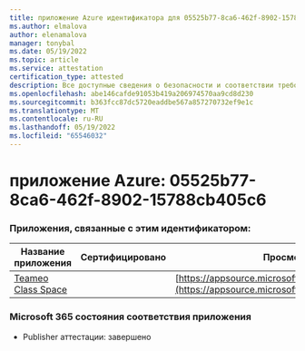 ```yaml
---
title: приложение Azure идентификатора для 05525b77-8ca6-462f-8902-15788cb405c6
ms.author: elmalova
author: elenamalova
manager: tonybal
ms.date: 05/19/2022
ms.topic: article
ms.service: attestation
certification_type: attested
description: Все доступные сведения о безопасности и соответствии требованиям для 05525b77-8ca6-462f-8902-15788cb405c6.
ms.openlocfilehash: abe146cafde91053b419a206974570aa9cd8d230
ms.sourcegitcommit: b363fcc87dc5720eaddbe567a857270732ef9e1c
ms.translationtype: MT
ms.contentlocale: ru-RU
ms.lasthandoff: 05/19/2022
ms.locfileid: "65546032"
---
```

# <a name="azure-app-id-05525b77-8ca6-462f-8902-15788cb405c6"></a>приложение Azure: 05525b77-8ca6-462f-8902-15788cb405c6


### <a name="apps-associated-with-this-id"></a>Приложения, связанные с этим идентификатором:
| **Название приложения** | **Сертифицировано** | **Просмотр в AppSource** |
|--------------|---------------|-----------------------|
| [Teameo Class Space](../forward/WA200003630.md) |  | [https://appsource.microsoft.com/product/office/WA200003630](https://appsource.microsoft.com/product/office/WA200003630) |

### <a name="microsoft-365-app-compliance-status"></a>Microsoft 365 состояния соответствия приложения
- Publisher аттестации: завершено
